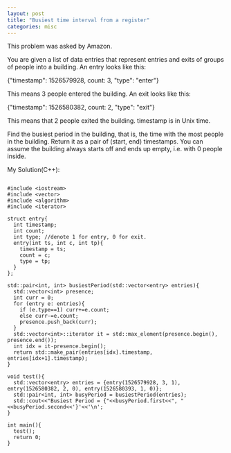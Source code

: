 ```yaml
---
layout: post
title: "Busiest time interval from a register"
categories: misc
---
```


This problem was asked by Amazon.

You are given a list of data entries that represent entries and exits of groups of people into a building. An entry looks like this:

{"timestamp": 1526579928, count: 3, "type": "enter"}

This means 3 people entered the building. An exit looks like this:

{"timestamp": 1526580382, count: 2, "type": "exit"}

This means that 2 people exited the building. timestamp is in Unix time.

Find the busiest period in the building, that is, the time with the most people in the building. Return it as a pair of (start, end) timestamps. You can assume the building always starts off and ends up empty, i.e. with 0 people inside.


My Solution(C++):
```

#include <iostream>
#include <vector>
#include <algorithm>
#include <iterator>

struct entry{
  int timestamp;
  int count;
  int type; //denote 1 for entry, 0 for exit.
  entry(int ts, int c, int tp){
    timestamp = ts;
    count = c;
    type = tp;
  }
};

std::pair<int, int> busiestPeriod(std::vector<entry> entries){
  std::vector<int> presence;
  int curr = 0;
  for (entry e: entries){
    if (e.type==1) curr+=e.count;
    else curr-=e.count;
    presence.push_back(curr);
  }
  std::vector<int>::iterator it = std::max_element(presence.begin(), presence.end());
  int idx = it-presence.begin();
  return std::make_pair(entries[idx].timestamp, entries[idx+1].timestamp);
}

void test(){
  std::vector<entry> entries = {entry(1526579928, 3, 1), entry(1526580382, 2, 0), entry(1526580393, 1, 0)};
  std::pair<int, int> busyPeriod = busiestPeriod(entries);
  std::cout<<"Busiest Period = {"<<busyPeriod.first<<", "<<busyPeriod.second<<'}'<<'\n';
}

int main(){
  test();
  return 0;
}
```
